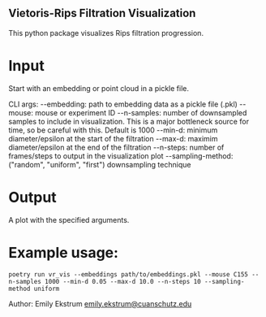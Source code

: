 ## Vietoris-Rips Filtration Visualization

This python package visualizes Rips filtration progression.

# Input
Start with an embedding or point cloud in a pickle file.

CLI args:
--embedding: path to embedding data as a pickle file (.pkl) 
--mouse: mouse or experiment ID 
--n-samples: number of downsampled samples to include in visualization. This is a major bottleneck source for time, so be careful with this. Default is 1000
--min-d: minimum diameter/epsilon at the start of the filtration
--max-d: maximim diameter/epsilon at the end of the filtration
--n-steps: number of frames/steps to output in the visualization plot
--sampling-method: ("random", "uniform", "first") downsampling technique

# Output
A plot with the specified arguments. 

# Example usage:
```
poetry run vr_vis --embeddings path/to/embeddings.pkl --mouse C155 --n-samples 1000 --min-d 0.05 --max-d 10.0 --n-steps 10 --sampling-method uniform
```


Author: Emily Ekstrum emily.ekstrum@cuanschutz.edu
